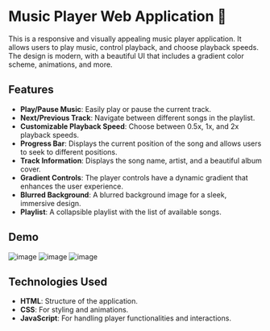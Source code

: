 # Music Player Web Application 🎵

This is a responsive and visually appealing music player application. It allows users to play music, control playback, and choose playback speeds. The design is modern, with a beautiful UI that includes a gradient color scheme, animations, and more.

## Features

- **Play/Pause Music**: Easily play or pause the current track.
- **Next/Previous Track**: Navigate between different songs in the playlist.
- **Customizable Playback Speed**: Choose between 0.5x, 1x, and 2x playback speeds.
- **Progress Bar**: Displays the current position of the song and allows users to seek to different positions.
- **Track Information**: Displays the song name, artist, and a beautiful album cover.
- **Gradient Controls**: The player controls have a dynamic gradient that enhances the user experience.
- **Blurred Background**: A blurred background image for a sleek, immersive design.
- **Playlist**: A collapsible playlist with the list of available songs.

## Demo
![image](https://github.com/user-attachments/assets/5f946d5e-eddf-45d3-ae26-ada80981e313)
![image](https://github.com/user-attachments/assets/1cda0e5b-07e3-4249-b041-e79207333a54)
![image](https://github.com/user-attachments/assets/5796a051-c33d-448c-b263-46f4027c1950)




## Technologies Used

- **HTML**: Structure of the application.
- **CSS**: For styling and animations.
- **JavaScript**: For handling player functionalities and interactions.

